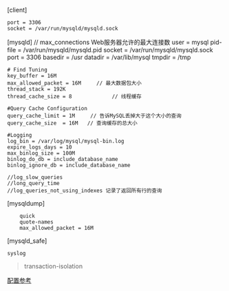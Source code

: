 [client]

    port = 3306
    socket = /var/run/mysqld/mysqld.sock

[mysqld]
    // max_connections  Web服务器允许的最大连接数
    user = mysql
    pid-file = /var/run/mysqld/mysqld.pid
    socket =  /var/run/mysqld/mysqld.sock
    port = 3306
    basedir = /usr
    datadir = /var/lib/mysql
    tmpdir = /tmp

    # Find Tuning
    key_buffer = 16M
    max_allowed_packet = 16M     // 最大数据包大小
    thread_stack = 192K
    thread_cache_size = 8             // 线程缓存

    #Query Cache Configuration
    query_cache_limit = 1M     // 告诉MySQL丢掉大于这个大小的查询
    query_cache_size  = 16M   // 查询缓存的总大小

    #Logging
    log_bin = /var/log/mysql/mysql-bin.log
    expire_logs_days = 10
    max_binlog_size = 100M
    binlog_do_db = include_database_name
    binlog_ignore_db = include_database_name

    //log_slow_queries
    //long_query_time
    //log_queries_not_using_indexes 记录了返回所有行的查询

[mysqldump]

        quick
        quote-names
        max_allowed_packet = 16M

[mysqld_safe]

    syslog


 >transaction-isolation


 [配置参考](http://database.51cto.com/art/200907/133352.htm)
